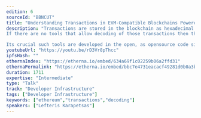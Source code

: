 ```yaml
---
edition: 6
sourceId: "BBNCUT"
title: "Understanding Transactions in EVM-Compatible Blockchains Powered by Opensource"
description: "Transactions are stored in the blockchain as hexadecimal data. That may be ok if you are a shadowy super coder but if you are like the rest of us you just need to have them explained in English.
If there are no tools that allow decoding of those transactions then the potential of web3 can not be realized

Its crucial such tools are developed in the open, as opensource code since decoding events for different chains and protocols scale faster than what any team of developers can maintain alone"
youtubeUrl: "https://youtu.be/rD3Vr8pThcc"
ipfsHash: ""
ethernaIndex: "https://etherna.io/embed/634a69f1c02259b06a2ffd31"
ethernaPermalink: "https://etherna.io/embed/bbc7e4731eacacf49281d0b0a3bf21980375bc31f69509ff7f4c84a1717fc07a"
duration: 1711
expertise: "Intermediate"
type: "Talk"
track: "Developer Infrastructure"
tags: ["Developer Infrastructure"]
keywords: ["ethereum","transactions","decoding"]
speakers: ["Lefteris Karapetsas"]
---
```

